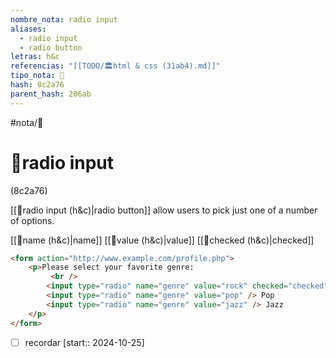 ```yaml
---
nombre_nota: radio input
aliases:
  - radio input
  - radio button
letras: h&c
referencias: "[[TODO/🏛️html & css (31ab4).md]]"
tipo_nota: 📑
hash: 8c2a76
parent_hash: 206ab
---
```


#nota/📑

# 📑radio input
<div class="hash">(8c2a76)</div>

[[📑radio input (h&c)|radio button]]  allow users to pick just one of a number of options.

[[📑name (h&c)|name]]
[[📑value (h&c)|value]]
[[📑checked (h&c)|checked]]


```html
<form action="http://www.example.com/profile.php">
    <p>Please select your favorite genre:
         <br />
        <input type="radio" name="genre" value="rock" checked="checked" /> Rock
        <input type="radio" name="genre" value="pop" /> Pop
        <input type="radio" name="genre" value="jazz" /> Jazz
    </p>
</form>
```

- [ ] recordar  [start:: 2024-10-25]
